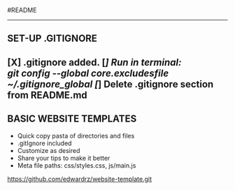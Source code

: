 #README

------------------------
## SET-UP .GITIGNORE
[X] .gitignore added.
[_] Run in terminal:  
	git config --global core.excludesfile ~/.gitignore_global
[_] Delete .gitignore section from README.md
------------------------

## BASIC WEBSITE TEMPLATES

- Quick copy pasta of directories and files
- .gitIgnore included
- Customize as desired
- Share your tips to make it better
- Meta file paths: css/styles.css, js/main.js

https://github.com/edwardrz/website-template.git